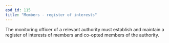 ```yaml
---
esd_id: 115
title: "Members - register of interests"
---
```


The monitoring officer of a relevant authority must establish and maintain a register of interests of members and co-opted members of the authority.

